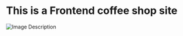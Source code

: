 # This is a Frontend coffee shop site
![Image Description](https://github.com/Coolcoder009/Web-Development-Projects/blob/main/Coffee_Shop_Site/assets/images/Screenshot%202024-04-05%20170339.jpg?raw=true)
